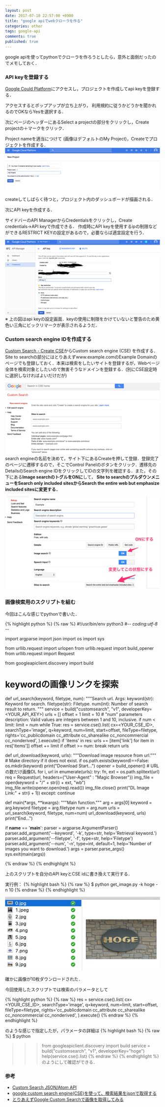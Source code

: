 ```yaml
---
layout: post
date: 2017-07-10 22:57:00 +0900
title: "google apiでwebクローラを作る"
categories: other
tags: google-api
comments: true
published: true
---
```


google apiを使ってpythonでクローラを作ろうとしたら，意外と面倒だったのでメモしておく．


### API keyを登録する
[Google Could Platform](https://console.cloud.google.com)にアクセスし，プロジェクトを作成してapi keyを登録する．

アクセスするとポップアップが立ち上がり， 利用規約に従うかどうかを聞かれるのでOKならYesを選択する．

次にページのヘッダーにあるSelect a projectの部分をクリックし，Create projectの＋マークをクリック．

Project nameを適当につけて (画像はデフォルトのMy Project)，Createでプロジェクトを作成する．
![create project](/assets/img/make-crawler-by-google-api/1.png)

createしてしばらく待つと，プロジェクト内のダッシュボードが描画される．

次にAPI keyを作成する．

サイドバーのAPI ManagerからCredentialsをクリックし，Create credentials→API keyで作成できる．
作成時にAPI keyを使用するipの制限などができるRESTRICT KEYの設定があるので，必要ならば適宜設定を行う．

![api key setting](/assets/img/make-crawler-by-google-api/2.png)
※ 上の図はapi keyの設定画面．keyの使用に制限をかけていないと警告のため黄色い三角にビックリマークが表示されるようだ．

### Custom search engine IDを作成する

[Custom Search - Create CSE](https://cse.google.com/cse/create/new)からCustom search engine (CSE) を作成する．  
Site to searchの部分にはとりあえずwww.example.comのExample Domainのページでも登録しておく．本来は検索をしたいサイトを登録するが，Webページ全体を検索対象としたいので無害そうなドメインを登録する．(別にCSE設定時に選択しなければよいだけだが)

![CSE Creation](/assets/img/make-crawler-by-google-api/3.png)
search engineの名前を決めて，サイト下にあるCreateを押して登録．登録完了のページに遷移するので，そこでControl Panelのボタンをクリック．遷移先のDetailsのSearch engine IDをクリックしてIDの文字列を確認する．また，その下にある**Image searchのトグルをONに**して， **Site to searchのプルダウンメニューをSearch only included sitesからSearch the entire web but emphasize included sitesに変更する．**

![CSE Settings](/assets/img/make-crawler-by-google-api/4.png)

### 画像検索用のスクリプトを組む

今回はこんな感じでpythonで書いた．

{% highlight python %}
{% raw %}
#!/usr/bin/env python3
#-*- coding:utf-8 -*-

import argparse
import json
import os
import sys

from urllib.request import urlopen
from urllib.request import build_opener
from urllib.request import Request

from googleapiclient.discovery import build

# keywordの画像リンクを探索
def url_search(keyword, filetype, num):
    """Search url.
    Args:
        keyword(str): Keyword for search.
        filetype(str): Filetype.
        num(int): Number of search result to return.
    """
    service = build("customsearch", "v1", developerKey=<YOUR_API_KEY>)
    urls = []
    offset = 1
    limit = 10  # "num" parameters description: Valid values are integers between 1 and 10, inclusive.
    if num < limit:
        limit = num
    while True:
        res = service.cse().list(
            cx=<YOUR_CSE_ID>,
            searchType='image',
            q=keyword,
            num=limit,
            start=offset,
            fileType=filetype,
            rights='cc_publicdomain cc_attribute cc_sharealike cc_noncommercial cc_nonderived',
        ).execute()
        if 'items' in res:
            urls += [item['link'] for item in res['items']]
        offset += limit
        if offset >= num:
            break
    return urls


def url_download(keyword, urls):
    """Download image resource from url."""
    # Make directory if it does not exist.
    if os.path.exists(keyword)==False:
        os.mkdir(keyword)
    print("Download Start...")
    opener = build_opener()
    # URLの数だけ画像DL
    for i, url in enumerate(urls):
        try:
            fn, ext = os.path.splitext(url)
            req = Request(url, headers={"User-Agent" : "Magic Browser"})
            img_file = open(keyword + "/" + str(i) + ext, "wb")
            img_file.write(opener.open(req).read())
            img_file.close()
            print("DL Image Link:" + str(i + 1))
        except:
            continue


def main(*args, **kwargs):
    """Main function."""
    arg = args[0]
    keyword = arg.keyword
    filetype = arg.filetype
    num = arg.num
    urls = url_search(keyword, filetype, num=num)
    url_download(keyword, urls)
    print("End...")


if __name__ == '__main__':
    parser = argparse.ArgumentParser()
    parser.add_argument('--keyword', '-k', type=str,
                        help='Retrieval keyword.')
    parser.add_argument('--filetype', '-f', type=str,
                        help='Filetype')
    parser.add_argument('--num', '-n', type=int, default=1,
                        help='Number of images you want to download.')
    args = parser.parse_args()
    sys.exit(main(args))

{% endraw %}
{% endhighlight %}

上のスクリプトを自分のAPI keyとCSE idに書き換えて実行する．

実行例：
{% highlight bash %}
{% raw %}
$ python get_image.py -k hoge -n 10
{% endraw %}
{% endhighlight %}

![hoge](/assets/img/make-crawler-by-google-api/hoge.png)

確かに画像が10枚ダウンロードされた．

今回使用したスクリプトでは検索のパラメータとして

{% highlight python %}
{% raw %}
res = service.cse().list(
    cx=<YOUR_CSE_ID>,
    searchType='image',
    q=keyword,
    num=limit,
    start=offset,
    fileType=filetype,
    rights='cc_publicdomain cc_attribute cc_sharealike cc_noncommercial cc_nonderived',
).execute()
{% endraw %}
{% endhighlight %}

のような感じで指定したが，パラメータの詳細は
{% highlight bash %}
{% raw %}
$ python
>>> from googleapiclient.discovery import build
>>> service = build("customsearch", "v1", developerKey="hoge")
>>> help(service.cse().list)
{% endraw %}
{% endhighlight %}
のようにして確認ができる．



### 参考

- [Custom Search JSON/Atom API](https://developers.google.com/custom-search/json-api/v1/overview?hl=en_US)
- [google custom search engine(CSE)を使って、検索結果をjsonで取得する](http://ryutamaki.hatenablog.com/entry/2014/01/18/171640)
- [とりあえずGoogle Custom Searchで画像を取得してみる](http://qiita.com/usagi-f/items/ec4b83dd07ac35f47092)

